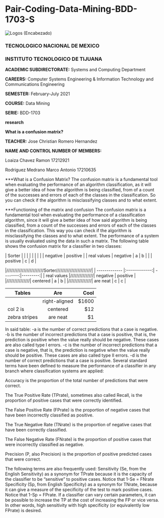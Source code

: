 # Pair-Coding-Data-Mining-BDD-1703-S

![Logos (Encabezado)](https://user-images.githubusercontent.com/38358997/111401323-4c5f8480-8686-11eb-8532-0679458bb51a.png)

### TECNOLOGICO NACIONAL DE MEXICO

### INSTITUTO TECNOLOGICO DE TIJUANA

**ACADEMIC SUBDIRECTORATE:** Systems and Computing Department

**CAREERS:** Computer Systems Engineering & Information Technology and Communications Engineering

**SEMESTER:** February-July 2021

**COURSE:** Data Mining

**SERIE:** BDD-1703

**research**

**What is a confusion matrix?**

**TEACHER:** Jose Christian Romero Hernandez

**NAME AND CONTROL NUMBER OF MEMBERS:**

Loaiza Chavez Ramon 17212921

Rodriguez Medrano Marco Antonio 17210635

***What is a Confusion Matrix?
The confusion matrix is a fundamental tool when evaluating the performance of an algorithm
classification, as it will give a better idea of how the algorithm is being classified, from
of a count of the successes and errors of each of the classes in the classification. So you can
check if the algorithm is misclassifying classes and to what extent.

***Functioning of the matrix and confusion
The confusion matrix is a fundamental tool when evaluating the performance of a classification
algorithm, since it will give a better idea of how said algorithm is being classified, from a 
count of the successes and errors of each of the classes in the classification. This way you 
can check if the algorithm is misclassifying the classes and to what extent.
The performance of a system is usually evaluated using the data in such a matrix.
The following table shows the confusion matrix for a classifier in two classes:

|                           Sorter                        |
|             |              |            |               |
|             |              |  negative  |    positive   |
| real values |    negative  |      a     |        b      |
|             |    positive  |      c     |        d      |

|////////////////////////Sorter///////////////////////|
| ------------- |:-------------:| --------:|---------:|
| real values   |///////////////| negative | positive |
|///////////////| centered      |    a     |     b    |
|///////////////| are neat      |    c     |     c    |   

| Tables        | Are           | Cool  |
| ------------- |:-------------:| -----:|
|               | right-aligned | $1600 |
| col 2 is      | centered      |   $12 |
| zebra stripes | are neat      |    $1 |

In said table:
-a is the number of correct predictions that a case is negative.
-b is the number of incorrect predictions that a case is positive, that is, 
the prediction is positive when the value really should be negative. These cases are also called type I errors.
-c is the number of incorrect predictions that a case is negative, that is, 
the prediction is negative when the value really should be positive. These cases are also called type II errors.
-d is the number of correct predictions that a case is positive.
Several standard terms have been defined to measure the performance of a classifier in any branch where classification systems are applied:

Accuracy is the proportion of the total number of predictions that were correct.

The True Positive Rate (TPrate), sometimes also called Recall, is the proportion of positive cases that were correctly identified.

The False Positive Rate (FPrate) is the proportion of negative cases that have been incorrectly classified as positive.

The True Negative Rate (TNrate) is the proportion of negative cases that have been correctly classified.

The False Negative Rate (FNrate) is the proportion of positive cases that were incorrectly classified as negative.

Precision (P, also Precision) is the proportion of positive predicted cases that were correct.

The following terms are also frequently used:
Sensitivity (Se, from the English Sensitivity) as a synonym for TPrate because it is the capacity of the classifier 
to be “sensitive” to positive cases. Notice that 1-Se = FNrate Specificity (Sp, from English Specificity) as a 
synonym for TNrate, because it can give a measure of the specificity of the test to mark positive cases. Notice 
that 1-Sp = FPrate. If a classifier can vary certain parameters, it can be possible to increase the TP at the cost
of increasing the FP or vice versa. In other words, high sensitivity with high specificity (or equivalently low FPrate) is desired.
